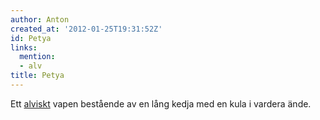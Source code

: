 ```yaml
---
author: Anton
created_at: '2012-01-25T19:31:52Z'
id: Petya
links:
  mention:
  - alv
title: Petya
---
```


Ett [alviskt] vapen bestående av en lång kedja med en kula i vardera ände.

  [alviskt]: alv
